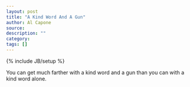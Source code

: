 ```yaml
---
layout: post
title: "A Kind Word And A Gun"
author: Al Capone
source:
description: ""
category:
tags: []
---
```

{% include JB/setup %}

You can get much farther with a kind word and a gun than you can with a kind
word alone.

